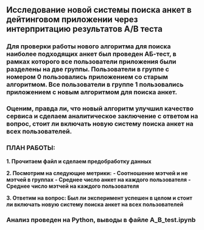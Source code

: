 ## Исследование новой системы поиска анкет в дейтинговом приложении через интерпритацию результатов А/B теста

###  Для проверки работы нового алгоритма для поиска наиболее подходящих анкет был проведен АБ-тест, в рамках которого все пользователи приложения были разделены на две группы. Пользователи в группе с номером 0 пользовались приложением со старым алгоритмом. Все пользователи в группе 1 пользовались приложением с новым алгоритмом для поиска анкет.

### Оценим, правда ли, что новый алгоритм улучшил качество сервиса и сделаем аналитическое заключение с ответом на вопрос, стоит ли включать новую систему поиска анкет на всех пользователей.

### ПЛАН РАБОТЫ:

**1. Прочитаем файл и сделаем предобработку данных** 

**2. Посмотрим на следующие метрики:**
**- Соотношение мэтчей и не мэтчей в группах**
**- Среднее число анкет на каждого пользователя**
**- Среднее число мэтчей на каждого пользователя**

**3. Ответим на вопрос: Был ли эксперимент успешен в целом и стоит ли включать новую систему поиска анкет на всех пользователей**  

### Анализ проведен на Python, выводы в файле A_B_test.ipynb

